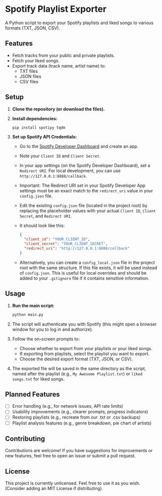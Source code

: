 # Spotify Playlist Exporter

A Python script to export your Spotify playlists and liked songs to various formats (TXT, JSON, CSV).

## Features

- Fetch tracks from your public and private playlists.
- Fetch your liked songs.
- Export track data (track name, artist name) to:
    - TXT files
    - JSON files
    - CSV files

## Setup

1.  **Clone the repository (or download the files).**
2.  **Install dependencies:**

    ```bash
    pip install spotipy tqdm
    ```
4.  **Set up Spotify API Credentials:**
    *   Go to the [Spotify Developer Dashboard](https://developer.spotify.com/dashboard/) and create an app.
    *   Note your `Client ID` and `Client Secret`.
    *   In your app settings (on the Spotify Developer Dashboard), set a `Redirect URI`. For local development, you can use `http://127.0.0.1:8888/callback`.
    *   Important: The Redirect URI set in your Spotify Developer App settings must be an exact match to the `redirect_uri` value in your `config.json` file.
    *   Edit the existing `config.json` file (located in the project root) by replacing the placeholder values with your actual `Client ID`, `Client Secret`, and `Redirect URI`.
    *   It should look like this:

        ```json
        {
          "client_id": "YOUR_CLIENT_ID",
          "client_secret": "YOUR_CLIENT_SECRET",
          "redirect_uri": "http://127.0.0.1:8888/callback"
        }
        ```
    *   Alternatively, you can create a `config_local.json` file in the project root with the same structure. If this file exists, it will be used instead of `config.json`. This is useful for local overrides and should be added to your `.gitignore` file if it contains sensitive information.

## Usage

1.  **Run the main script:**

    ```bash
    python main.py
    ```
3.  The script will authenticate you with Spotify (this might open a browser window for you to log in and authorize).
4.  Follow the on-screen prompts to:
    *   Choose whether to export from your playlists or your liked songs.
    *   If exporting from playlists, select the playlist you want to export.
    *   Choose the desired export format (TXT, JSON, or CSV).
5.  The exported file will be saved in the same directory as the script, named after the playlist (e.g., `My Awesome Playlist.txt`) or `liked songs.txt` for liked songs.

## Planned Features

- [ ] Error handling (e.g., for network issues, API rate limits)
- [ ] Usability improvements (e.g., clearer prompts, progress indicators)
- [ ] Restoring playlists (e.g., recreate from our .txt or .csv backups)
- [ ] Playlist analysis features (e.g., genre breakdown, pie chart of artists)

## Contributing

Contributions are welcome! If you have suggestions for improvements or new features, feel free to open an issue or submit a pull request.

## License

This project is currently unlicensed. Feel free to use it as you wish. (Consider adding an MIT License if distributing).
